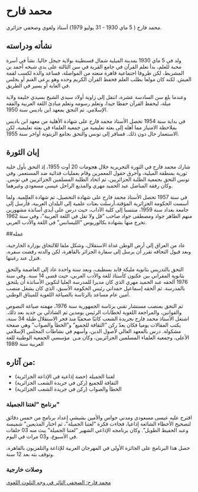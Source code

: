 # محمد فارح
محمد فارح ( 5 ماي 1930 - 31 يوليو 1979) أستاذ ولغوي وصحفي جزائري.

## نشأته ودراسته


ولد في 5 ماي 1930 بمدينة الميلية شمال قسنطينة بولاية جيجل حاليا. نشأ في أسرة محبة للعلم، بدأ تعلم القرآن في جامع القرية في سن الثالثة على يدي شيخه أحمد بن المشربط، لكن ظروفا اجتماعية قاهرة منعته من المواصلة، فساعد والده لكسب لقمة العيش. لكنه كان مولعا بطلب العلم فحفظ القرآن الكريم وحده وهو يرعى الغنم أو يجلس في الغابة أو يسير في الطريق.

وعندما بلغ سن السادسة عشرة، انتقل إلى زاوية أولاد سيدي الشيخ بسيدي خليفة ولاية ميلة، ليحفظ القرآن حفظا جيدا، وتعلم رسومه وتعلم مبادئ اللغة العربية والفقه الإسلامي. ثم التحق بمعهد ابن باديس سنة 1950.

في بداية سنة 1954 تحصل الأستاذ محمد فارح على شهادة الأهلية من معهد ابن باديس بملاحظة الامتياز مما أهله إلى بعثة تعليمية من جمعية العلماء في بعثة تعليمية، لكن الاستعمار حال دون ذلك. فسافر إلى تونس والتحق بجامع الزيتونة أواخر سنة 1955.

## إبان الثورة

شارك محمد فارح في الثورة التحريرية خلال هجومات 20 أوت 1955، إذ التحق بأول خلية ثورية بمنطقة الميلية، وأحرق حقول المعمرين وقام بعمليات فدائية ضد المستعمر. وفي تونس التحق بجمعية الطلبة الجزائريين، ثم اتحاد الطلبة المسلمين الجزائريين في تونس. وكان رفقة المناضل عبد الحميد مهري والمذيع الراحل عيسى مسعودي وغيرهما.

في سنة 1957 تحصل الأستاذ محمد فارح على شهادة التحصيل، ثم شهادة العالمية. ولما أسست الحكومة الجزائرية المؤقتة،أرسلت بعثات علمية إلى البلدان العربية، فأُرسل إلى جامعة بغداد سنة 1959، منتسبا إلى كلية الآداب، حيث درس على أيدي أساتذة مشهورين منهم الطاهر جواد ومصطفى جواد صاحب “قل ولا تقل في اللغة العربية”، وفي سنة 1962 تخرج منها بشهادة بكالوريوس “الليسانس” في اللغة والأدب العربي.

##عمله

عاد من العراق إلى أرض الوطن غداة الاستقلال، وشكل ملفا للالتحاق بوزارة الخارجية، وبعد قبول التحاقه تقرر أن يرسل إلى سفارة الجزائر بالقاهرة، لكن والدته رفضت سفره، فنزل عند رغبتها.

التحق بالتدريس بثانوية مليكة قايد بسطيف، وبعد سنة واحدة عاد إلى العاصمة والتحق بثانوية المقراني ببن عكنون كأستاذ للغة والأدب العربي، حيث قضى 14 سنة.
وفي سنة 1976 ألحقه عبد الحميد مهري الذي كان مديرا للمدرسة العليا لتكوين الأساتذة أن يلتحق بالمدرسة. ثم ألحقه إسماعيل حمداني رئيس الحكومة الأسبق، الذي كان يشغل منصب أمين عام مساعد بالرئاسة بالصياغة اللغوية للميثاق الوطني.

ثم التحق بمنصب مستشار تقني برئاسة الجمهورية سنة 1976، مهمته صياغة النصوص والقوانين، والمراجعة اللغوية لخطابات الرئيس بومدين ثم الشاذلي بن جديد بعد ذلك.
اشتغل الأستاذ محمد فارح بجريدة الشعب كاتبًا صحفيًا منذ فجر الاستقلال طيلة 34 سنة، يكتب المقالات يوميا فكان يعدّ ركن “الثقافة للجميع” و”الخطأ والصواب” وهي صفحة مشكولة.
درس بالمعهد العالي لأصول الدين، وأسهم في نشاطات المجلس الإسلامي الأعلى، وجمعية العلماء المسلمين الجزائريين، وكان مـن  مؤسسي الجمعية الوطنية للغة العربية سنة 1989


## من آثاره:

* لغتنا الجميلة (حصة إذاعية في الإذاعة الجزائرية)
* الثقافة للجميع (ركن في جريدة الشعب الجزائرية)
* الخطأ والصواب (ركن في جريدة الشعب الجزائرية)

### برنامج "لغتنا الجميلة"

اقترح عليه عيسى مسعودي ومدني حواس والأمين بشيشي إعداد برنامج من خمس دقائق لتصحيح الأخطاء الشائعة إذاعيا، فجاءت فكرة “لغتنا الجميلة”، ثم اختار المذيعين" شميسة وعبد الحفيظ الطويل”. وكان برنامجه الإذاعي الشهير “لغتنا الجميلة” يبث منه 03 حلقات في الأسبوع، و03 مرات في اليوم.

حصل هذا البرنامج على الجائزة الأولى في المهرجان العربية للإذاعة والتلفزيون بالقاهرة، وتوقف بثه بعد 12 سنة.

### وصلات خارجية
[محمد فارح: الصحفي الثائر في وجه التلوث اللغوي](https://www.asjp.cerist.dz/en/article/7050) 